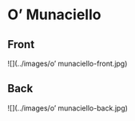 # O’ Munaciello
 ## Front
 ![](../images/o’ munaciello-front.jpg)
 ## Back
 ![](../images/o’ munaciello-back.jpg)